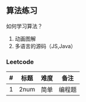 ## 算法练习

如何学习算法？
1. 动画图解
2. 多语言的源码（JS,Java）

### Leetcode

| # | 标题 | 难度 | 备注 |
|---| --- | --- | ---- |
|1|2num|简单|编程题|
